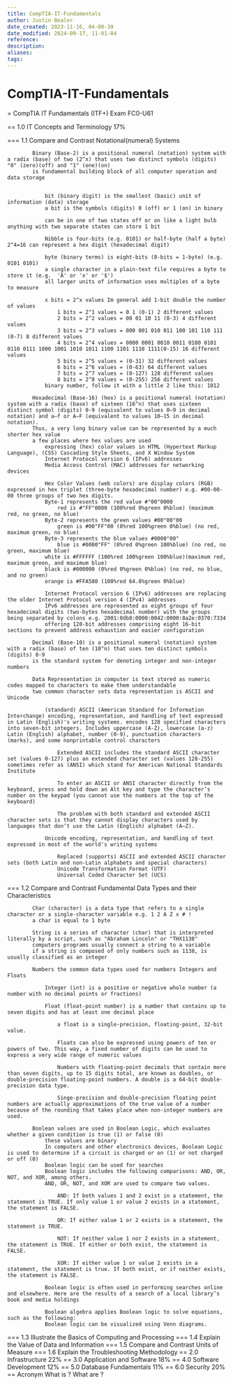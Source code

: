 ```yaml
---
title: CompTIA-IT-Fundamentals
author: Justin Bealer
date_created: 2023-11-16, 04-00-39
date_modified: 2024-09-17, 11-01-04
reference: 
description: 
aliases: 
tags: 
---
```

# CompTIA-IT-Fundamentals
= CompTIA IT Fundamentals (ITF+) Exam FC0-U61
   
== 1.0 IT Concepts and Terminology 17%
        
=== 1.1 Compare and Contrast Notational(numeral) Systems
            
            Binary (Base-2) is a positional numeral (notation) system with a radix (base) of two (2^x) that uses two distinct symbols (digits) "0" (zero)(off) and "1" (one)(on) 
            is fundamental building block of all computer operation and data storage
            
                
                bit (binary digit) is the smallest (basic) unit of information (data) storage 
                a bit is the symbols (digits) 0 (off) or 1 (on) in binary
                
                can be in one of two states off or on like a light bulb anything with two separate states can store 1 bit
                
                Nibble is four-bits (e.g. 0101) or half-byte (half a byte) 2^4=16 can represent a hex digit (hexadecimal digit) 
                
                byte (binary terms) is eight-bits (8-bits = 1-byte) (e.g. 0101 0101) 
                a single character in a plain-text file requires a byte to store it (e.g.  'A' or 'x' or '$')
                all larger units of information uses multiples of a byte to measure
                
                x bits = 2^x values Im general add 1-bit double the number of values
                    1 bits = 2^1 values = 0 1 (0-1) 2 different values
                    2 bits = 2^2 values = 00 01 10 11 (0-3) 4 different values
                    3 bits = 2^3 values = 000 001 010 011 100 101 110 111 (0-7) 8 different values
                    4 bits = 2^4 values = 0000 0001 0010 0011 0100 0101 0110 0111 1000 1001 1010 1011 1100 1101 1110 1111(0-15) 16 different values
                    5 bits = 2^5 values = (0-31) 32 different values
                    6 bits = 2^6 values = (0-63) 64 different values
                    7 bits = 2^7 values = (0-127) 128 different values
                    8 bits = 2^8 values = (0-255) 256 different values
                binary number, follow it with a little 2 like this: 1012
            
            Hexadecimal (Base-16) (hex) is a positional numeral (notation) system with a radix (base) of sixteen (16^n) that uses sixteen distinct symbol (digits) 0-9 (equivalent to values 0–9 in decimal notation) and a–f or A–F (equivalent to values 10–15 in decimal notation). 
            Thus, a very long binary value can be represented by a much shorter hex value
            a few places where hex values are used 
                expressing (hex) color values in HTML (Hypertext Markup Language), (CSS) Cascading Style Sheets, and X Window System
                Internet Protocol version 6 (IPv6) addresses
                Media Access Control (MAC) addresses for networking devices
                
                Hex Color Values (web colors) are display colors (RGB) expressed in hex triplet (three-byte hexadecimal number) e.g. #00-00-00 three groups of two hex digits.
                Byte-1 represents the red value #"00"0000
                    red is #"FF"0000 (100%red 0%green 0%blue) (maximum red, no green, no blue)
                Byte-2 represents the green values #00"00"00
                    green is #00"FF"00 (0%red 100%green 0%blue) (no red, maximum green, no blue)
                Byte-3 represents the blue values #0000"00"
                    blue is #0000"FF" (0%red 0%green 100%blue) (no red, no green, maximum blue)
                white is #FFFFFF (100%red 100%green 100%blue)(maximum red, maximum green, and maximum blue)
                black is #000000 (0%red 0%green 0%blue) (no red, no blue, and no green)
                orange is #FFA500 (100%red 64.8%green 0%blue)
                
                Internet Protocol version 6 (IPv6) addresses are replacing the older Internet Protocol version 4 (IPv4) addresses
                IPv6 addresses are represented as eight groups of four hexadecimal digits (two-bytes hexadecimal number) with the groups being separated by colons e.g. 2001:0db8:0000:0042:0000:8a2e:0370:7334
                offering 128-bit addresses comprising eight 16-bit sections to prevent address exhaustion and easier configuration
            
            Decimal (Base-10) is a positional numeral (notation) system with a radix (base) of ten (10^n) that uses ten distinct symbols (digits) 0-9 
            is the standard system for denoting integer and non-integer numbers
            
            Data Representation in computer is text stored as numeric codes mapped to characters to make them understandable
            two common character sets data representation is ASCII and Unicode
                
                (standard) ASCII (American Standard for Information Interchange) encoding, representation, and handling of text expressed in Latin (English)'s writing systems. encodes 128 specified characters into seven-bit integers. Includes uppercase (A-Z), lowercase (a-z) Latin (English) alphabet, number (0-9), punctuation characters (marks), and some nonprintable control characters
                    
                    Extended ASCII includes the standard ASCII character set (values 0-127) plus an extended character set (values 128-255) sometimes refer as (ANSI) which stand for American National Standards Institute
                    
                    To enter an ASCII or ANSI character directly from the keyboard, press and hold down an Alt key and type the character’s number on the keypad (you cannot use the numbers at the top of the keyboard)
                    
                    The problem with both standard and extended ASCII character sets is that they cannot display characters used by languages that don’t use the Latin (English) alphabet (A–Z).
                
                Unicode encoding, representation, and handling of text expressed in most of the world's writing systems
                    
                    Replaced (supports) ASCII and extended ASCII character sets (both Latin and non-Latin alphabets and special characters)
                    Unicode Transformation Format (UTF) 
                    Universal Coded Character Set (UCS)
                
=== 1.2 Compare and Contrast Fundamental Data Types and their Characteristics
            
            Char (character) is a data type that refers to a single character or a single-character variable e.g. 1 2 A Z x # !
            a char is equal to 1 byte
            
            String is a series of character (char) that is interpreted literally by a script, such as "Abraham Lincoln" or "THX1138"
            computers programs usually connect a string to a variable
            if a string is composed of only numbers such as 1138, is usually classified as an integer
            
            Numbers the common data types used for numbers Integers and Floats
                
                Integer (int) is a positive or negative whole number (a number with no decimal points or fractions) 
                
                Float (float-point number) is a number that contains up to seven digits and has at least one decimal place
                
                    a float is a single-precision, floating-point, 32-bit value.
                
                    Floats can also be expressed using powers of ten or powers of two. This way, a fixed number of digits can be used to express a very wide range of numeric values
                    
                    Numbers with floating-point decimals that contain more than seven digits, up to 15 digits total, are known as doubles, or double-precision floating-point numbers. A double is a 64-bit double-precision data type.
                    
                    Singe-precision and double-precision floating point numbers are actually approximations of the true value of a number because of the rounding that takes place when non-integer numbers are used.
            
            Boolean values are used in Boolean Logic, which evaluates whether a given condition is true (1) or false (0)
                these values are binary
                In computers and other electronics devices, Boolean Logic is used to determine if a circuit is charged or on (1) or not charged or off (0)
                Boolean logic can be used for searches 
                Boolean logic includes the following comparisons: AND, OR, NOT, and XOR, among others.
                AND, OR, NOT, and XOR are used to compare two values.
                    
                    AND: If both values 1 and 2 exist in a statement, the statement is TRUE. If only value 1 or value 2 exists in a statement, the statement is FALSE.

                    OR: If either value 1 or 2 exists in a statement, the statement is TRUE.
                    
                    NOT: If neither value 1 nor 2 exists in a statement, the statement is TRUE. If either or both exist, the statement is FALSE.
                    
                    XOR: If either value 1 or value 2 exists in a statement, the statement is true. If both exist, or if neither exists, the statement is FALSE.
                
                Boolean logic is often used in performing searches online and elsewhere. Here are the results of a search of a local library’s book and media holdings
                
                Boolean algebra applies Boolean logic to solve equations, such as the following:
                Boolean logic can be visualized using Venn diagrams.
                
=== 1.3 Illustrate the Basics of Computing and Processing
=== 1.4 Explain the Value of Data and Information
=== 1.5 Compare and Contrast Units of Measure
=== 1.6 Explain the Troubleshooting Methodology
== 2.0 Infrastructure 22%
== 3.0 Application and Software 18%
== 4.0 Software Development 12%
== 5.0 Database Fundamentals 11%
== 6.0 Security 20%
== Acronym
What is ?
What are ?
